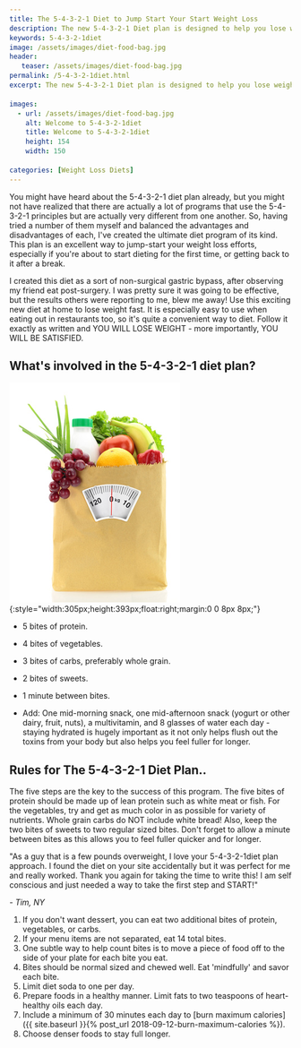```yaml
---
title: The 5-4-3-2-1 Diet to Jump Start Your Start Weight Loss
description: The new 5-4-3-2-1 Diet plan is designed to help you lose weight fast and allows you to choose the foods you want to eat. What could be easier? Find out how to get started today.
keywords: 5-4-3-2-1diet
image: /assets/images/diet-food-bag.jpg
header:
   teaser: /assets/images/diet-food-bag.jpg
permalink: /5-4-3-2-1diet.html
excerpt: The new 5-4-3-2-1 Diet plan is designed to help you lose weight fast and allows you to choose the foods you want to eat. What could be easier? Find out how to get started today.

images:
  - url: /assets/images/diet-food-bag.jpg
    alt: Welcome to 5-4-3-2-1diet
    title: Welcome to 5-4-3-2-1diet
    height: 154
    width: 150

categories: [Weight Loss Diets]
---
```


You might have heard about the 5-4-3-2-1 diet plan already, but you might not have realized that there are actually a lot of programs that use the 5-4-3-2-1 principles but are actually very different from one another. So, having tried a number of them myself and balanced the advantages and disadvantages of each, I've created the ultimate diet program of its kind. This plan is an excellent way to jump-start your weight loss efforts, especially if you're about to start dieting for the first time, or getting back to it after a break.

I created this diet as a sort of non-surgical gastric bypass, after observing my friend eat post-surgery. I was pretty sure it was going to be effective, but the results others were reporting to me, blew me away! Use this exciting new diet at home to lose weight fast. It is especially easy to use when eating out in restaurants too, so it's quite a convenient way to diet. Follow it exactly as written and YOU WILL LOSE WEIGHT - more importantly, YOU WILL BE SATISFIED.

## What's involved in the 5-4-3-2-1 diet plan?
![Welcome to 5-4-3-2-1diet](/assets/images/diet-food-bag.jpg){:style="width:305px;height:393px;float:right;margin:0 0 8px 8px;"}

* 5 bites of protein.
* 4 bites of vegetables.
* 3 bites of carbs, preferably whole grain.
* 2 bites of sweets.
* 1 minute between bites.

* Add: One mid-morning snack, one mid-afternoon snack (yogurt or other dairy, fruit, nuts), a multivitamin, and 8 glasses of water each day - staying hydrated is hugely important as it not only helps flush out the toxins from your body but also helps you feel fuller for longer.

<div class="clearfix"></div>

## Rules for The 5-4-3-2-1 Diet Plan..
The five steps are the key to the success of this program. The five bites of protein should be made up of lean protein such as white meat or fish. For the vegetables, try and get as much color in as possible for variety of nutrients. Whole grain carbs do NOT include white bread! Also, keep the two bites of sweets to two regular sized bites. Don't forget to allow a minute between bites as this allows you to feel fuller quicker and for longer.

<div class="ReminderBox" style="box-sizing: border-box">
	<p>"As a guy that is a few pounds overweight, I love your 5-4-3-2-1diet plan approach. I found the diet on your site accidentally but it was perfect for me and really worked. Thank you again for taking the time to write this! I am self conscious and just needed a way to take the first step and START!"</p>
	<cite> - Tim, NY</cite>
</div>

1. If you don't want dessert, you can eat two additional bites of protein, vegetables, or carbs.
2. If your menu items are not separated, eat 14 total bites.
3. One subtle way to help count bites is to move a piece of food off to the side of your plate for each bite you eat.
4. Bites should be normal sized and chewed well. Eat 'mindfully' and savor each bite.
5. Limit diet soda to one per day.
6. Prepare foods in a healthy manner. Limit fats to two teaspoons of heart-healthy oils each day.
7. Include a minimum of 30 minutes each day to [burn maximum calories]({{ site.baseurl }}{% post_url 2018-09-12-burn-maximum-calories %}).
8. Choose denser foods to stay full longer.
